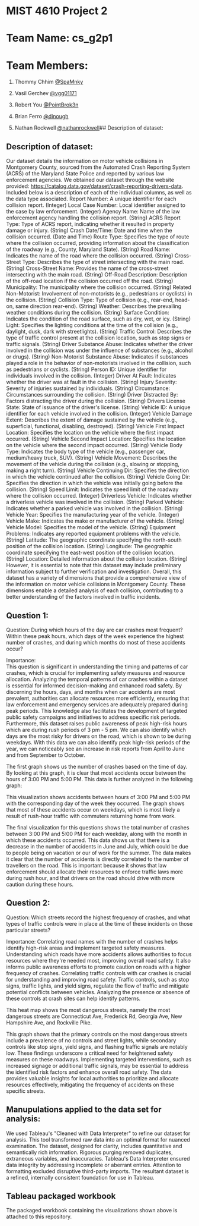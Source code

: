# MIST 4610 Project 2
# Team Name: cs_g2p1
# Team Members:
1. Thommy Chhim [@SpaMnky](https://github.com/SpaMnky)

2. Vasil Gerchev [@vgg01171](https://github.com/vgg01171)

3. Robert You [@PointBrok3n](https://github.com/PointBrok3n)

4. Brian Ferro  [@dinough](https://github.com/dinough)

5. Nathan Rockwell [@nathanrockwell](https://github.com/nathanrockwell)## Description of dataset:

## Description of dataset:
Our dataset details the information on motor vehicle collisions in Montgomery County, sourced from the Automated Crash Reporting System (ACRS) of the Maryland State Police and reported by various law enforcement agencies. We obtained our dataset through the website provided: https://catalog.data.gov/dataset/crash-reporting-drivers-data. Included below is a description of each of the individual columns, as well as the data type associated.
Report Number: A unique identifier for each collision report. (Integer)
Local Case Number: Local identifier assigned to the case by law enforcement. (Integer)
Agency Name: Name of the law enforcement agency handling the collision report. (String)
ACRS Report Type: Type of ACRS report, indicating whether it resulted in property damage or injury. (String)
Crash Date/Time: Date and time when the collision occurred. (Date and Time)
Route Type: Specifies the type of route where the collision occurred, providing information about the classification of the roadway (e.g., County, Maryland State). (String)
Road Name: Indicates the name of the road where the collision occurred. (String)
Cross-Street Type: Describes the type of street intersecting with the main road. (String)
Cross-Street Name: Provides the name of the cross-street intersecting with the main road. (String)
Off-Road Description: Description of the off-road location if the collision occurred off the road. (String)
Municipality: The municipality where the collision occurred. (String)
Related Non-Motorist: Involvement of non-motorists (e.g., pedestrians or cyclists) in the collision. (String)
Collision Type: Type of collision (e.g., rear-end, head-on, same direction rear-end). (String)
Weather: Describes the prevailing weather conditions during the collision. (String)
Surface Condition: Indicates the condition of the road surface, such as dry, wet, or icy. (String)
Light: Specifies the lighting conditions at the time of the collision (e.g., daylight, dusk, dark with streetlights). (String)
Traffic Control: Describes the type of traffic control present at the collision location, such as stop signs or traffic signals. (String)
Driver Substance Abuse: Indicates whether the driver involved in the collision was under the influence of substances (e.g., alcohol or drugs). (String)
Non-Motorist Substance Abuse: Indicates if substances played a role in the behavior of non-motorists involved in the collision, such as pedestrians or cyclists. (String)
Person ID: Unique identifier for individuals involved in the collision. (Integer)
Driver At Fault: Indicates whether the driver was at fault in the collision. (String)
Injury Severity: Severity of injuries sustained by individuals. (String)
Circumstance: Circumstances surrounding the collision. (String)
Driver Distracted By: Factors distracting the driver during the collision. (String)
Drivers License State: State of issuance of the driver's license. (String)
Vehicle ID: A unique identifier for each vehicle involved in the collision. (Integer)
Vehicle Damage Extent: Describes the extent of damage sustained by the vehicle (e.g., superficial, functional, disabling, destroyed). (String)
Vehicle First Impact Location: Specifies the location on the vehicle where the first impact occurred. (String)
Vehicle Second Impact Location: Specifies the location on the vehicle where the second impact occurred. (String)
Vehicle Body Type: Indicates the body type of the vehicle (e.g., passenger car, medium/heavy truck, SUV). (String)
Vehicle Movement: Describes the movement of the vehicle during the collision (e.g., slowing or stopping, making a right turn). (String)
Vehicle Continuing Dir: Specifies the direction in which the vehicle continued after the collision. (String)
Vehicle Going Dir: Specifies the direction in which the vehicle was initially going before the collision. (String)
Speed Limit: Indicates the speed limit of the roadway where the collision occurred. (Integer)
Driverless Vehicle: Indicates whether a driverless vehicle was involved in the collision. (String)
Parked Vehicle: Indicates whether a parked vehicle was involved in the collision. (String)
Vehicle Year: Specifies the manufacturing year of the vehicle. (Integer)
Vehicle Make: Indicates the make or manufacturer of the vehicle. (String)
Vehicle Model: Specifies the model of the vehicle. (String)
Equipment Problems: Indicates any reported equipment problems with the vehicle. (String)
Latitude: The geographic coordinate specifying the north-south position of the collision location. (String)
Longitude: The geographic coordinate specifying the east-west position of the collision location. (String)
Location: Detailed information about the collision location. (String)
However, it is essential to note that this dataset may include preliminary information subject to further verification and investigation. Overall, this dataset has a variety of dimensions that provide a comprehensive view of the information on motor vehicle collisions in Montgomery County. These dimensions enable a detailed analysis of each collision, contributing to a better understanding of the factors involved in traffic incidents.



## Question 1:

Question: 
During which hours of the day are car crashes most frequent? Within these peak hours, which days of the week experience the highest number of crashes, and during which months do most of these accidents occur?


Importance:  
This question is significant in understanding the timing and patterns of car crashes, which is crucial for implementing safety measures and resource allocation. Analyzing the temporal patterns of car crashes within a dataset is essential for informed decision-making and enhanced road safety. By discerning the hours, days, and months when car accidents are most prevalent, authorities can allocate resources more efficiently, ensuring that law enforcement and emergency services are adequately prepared during peak periods. This knowledge also facilitates the development of targeted public safety campaigns and initiatives to address specific risk periods. Furthermore, this dataset raises public awareness of peak high-risk hours which are during rush periods of 3 pm - 5 pm. We can also identify which days are the most risky for drivers on the road, which is shown to be during weekdays. With this data we can also identify peak high-risk periods of the year, we can noticeably see an increase in risk reports from April to June and from September to October. 

The first graph shows us the number of crashes based on the time of day. By looking at this graph, it is clear that most accidents occur between the hours of 3:00 PM and 5:00 PM. This data is further analyzed in the following graph:

This visualization shows accidents between hours of 3:00 PM and 5:00 PM with the corresponding day of the week they occurred. The graph shows that most of these accidents occur on weekdays, which is most likely a result of rush-hour traffic with commuters returning home from work.

The final visualization for this questions shows the total number of crashes between 3:00 PM and 5:00 PM for each weekday, along with the month in which these accidents occurred. This data shows us that there is a decrease in the number of accidents in June and July, which could be due to people being on vacation or our of work for the summer. The data makes it clear that the number of accidents is directly correlated to the number of travellers on the road. This is important because it shows that law enforcement should allocate their resources to enforce traffic laws more during rush hour, and that drivers on the road should drive with more caution during these hours.





## Question 2:


Question: 
Which streets record the highest frequency of crashes, and what types of traffic controls were in place at the time of these incidents on those particular streets?

Importance: 
Correlating road names with the number of crashes helps identify high-risk areas and implement targeted safety measures. Understanding which roads have more accidents allows authorities to focus resources where they're needed most, improving overall road safety. It also informs public awareness efforts to promote caution on roads with a higher frequency of crashes.
Correlating traffic controls with car crashes is crucial for understanding and improving road safety. Traffic controls, such as stop signs, traffic lights, and yield signs, regulate the flow of traffic and mitigate potential conflicts between vehicles. Analyzing the presence or absence of these controls at crash sites can help identify patterns. 


This heat map shows the most dangerous streets, namely the most dangerous streets are Connecticut Ave, Frederick Rd, Georgia Ave, New Hampshire Ave, and Rockville Pike.


This graph shows that the primary controls on the most dangerous streets include a prevalence of no controls and street lights, while secondary controls like stop signs, yield signs, and flashing traffic signals are notably low. These findings underscore a critical need for heightened safety measures on these roadways. Implementing targeted interventions, such as increased signage or additional traffic signals, may be essential to address the identified risk factors and enhance overall road safety. The data provides valuable insights for local authorities to prioritize and allocate resources effectively, mitigating the frequency of accidents on these specific streets.




## Manupulations applied to the data set for analysis:
We used Tableau's "Cleaned with Data Interpreter" to refine our dataset for analysis. This tool transformed raw data into an optimal format for nuanced examination. The dataset, designed for clarity, includes quantitative and semantically rich information. Rigorous purging removed duplicates, extraneous variables, and inaccuracies. Tableau's Data Interpreter ensured data integrity by addressing incomplete or aberrant entries. Attention to formatting excluded disruptive third-party imports. The resultant dataset is a refined, internally consistent foundation for use in Tableau.
## Tableau packaged workbook

The packaged workbook containing the visualizations shown above is attached to this repository.


